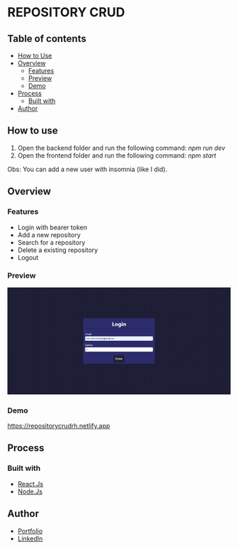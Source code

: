 # REPOSITORY CRUD

## Table of contents

- [How to Use](#howtouse)
- [Overview](#overview)
  - [Features](#features)
  - [Preview](#preview)
  - [Demo](#demo)
- [Process](#process)
  - [Built with](#built-with)
- [Author](#author)

## How to use

1) Open the backend folder and run the following command:
  *npm run dev*
2) Open the frontend folder and run the following command:
  *npm start*

Obs: You can add a new user with insomnia (like I did).

## Overview

### Features

- Login with bearer token
- Add a new repository
- Search for a repository
- Delete a existing repository
- Logout

### Preview

![project](./frontend/src/assets/RepositorySystem.png)

### Demo

https://repositorycrudrh.netlify.app

## Process

### Built with

- [React.Js](https://en.reactjs.org)
- [Node.Js](https://nodejs.org/en/)

## Author

- [Portfolio](https://ruanheleno.github.io)
- [LinkedIn](https://www.linkedin.com/in/ruanheleno/)

